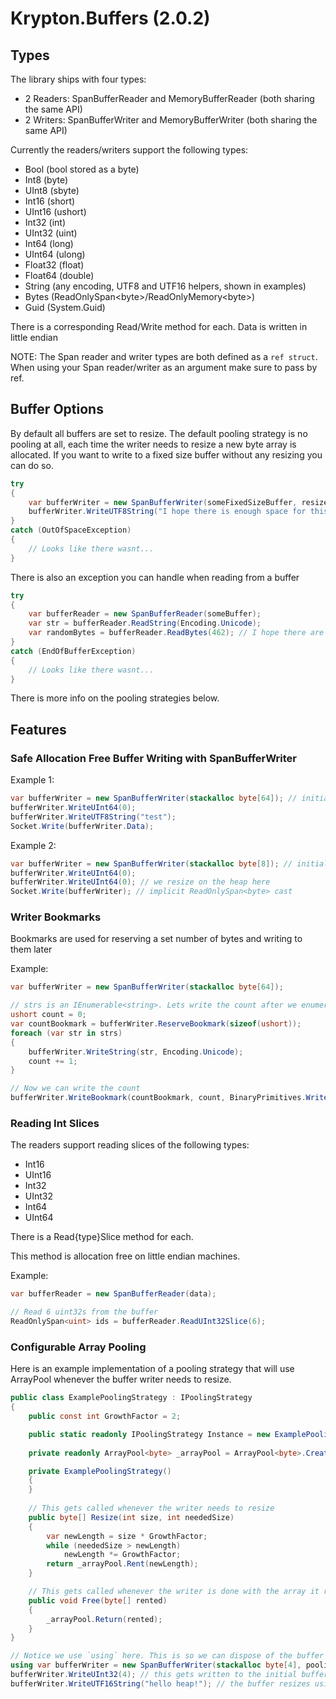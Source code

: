 # Krypton.Buffers (2.0.2)

## Types

The library ships with four types: 
 * 2 Readers: SpanBufferReader and MemoryBufferReader (both sharing the same API)
 * 2 Writers: SpanBufferWriter and MemoryBufferWriter (both sharing the same API)

Currently the readers/writers support the following types:

 * Bool (bool stored as a byte)
 * Int8 (byte)
 * UInt8 (sbyte)
 * Int16 (short)
 * UInt16 (ushort)
 * Int32 (int)
 * UInt32 (uint)
 * Int64 (long)
 * UInt64 (ulong)
 * Float32 (float)
 * Float64 (double)
 * String (any encoding, UTF8 and UTF16 helpers, shown in examples)
 * Bytes (ReadOnlySpan\<byte\>/ReadOnlyMemory\<byte\>)
 * Guid (System.Guid)

There is a corresponding Read/Write method for each. Data is written in little endian

NOTE: The Span reader and writer types are both defined as a `ref struct`. When using your Span reader/writer as an argument make sure to pass by ref.

## Buffer Options

By default all buffers are set to resize. The default pooling strategy is no pooling at all, each time the writer needs to resize a new byte array is allocated.
If you want to write to a fixed size buffer without any resizing you can do so.

```cs
try 
{
    var bufferWriter = new SpanBufferWriter(someFixedSizeBuffer, resize: false);
    bufferWriter.WriteUTF8String("I hope there is enough space for this");
}
catch (OutOfSpaceException)
{
    // Looks like there wasnt...
}
```

There is also an exception you can handle when reading from a buffer

```cs
try 
{
    var bufferReader = new SpanBufferReader(someBuffer);
    var str = bufferReader.ReadString(Encoding.Unicode);
    var randomBytes = bufferReader.ReadBytes(462); // I hope there are 462 bytes to read
}
catch (EndOfBufferException)
{
    // Looks like there wasnt...
}
```

There is more info on the pooling strategies below.

## Features

### Safe Allocation Free Buffer Writing with SpanBufferWriter
Example 1:
```cs
var bufferWriter = new SpanBufferWriter(stackalloc byte[64]); // initial buffer exists on the stack
bufferWriter.WriteUInt64(0);
bufferWriter.WriteUTF8String("test");
Socket.Write(bufferWriter.Data);
```

Example 2:
```cs
var bufferWriter = new SpanBufferWriter(stackalloc byte[8]); // initial buffer exists on the stack
bufferWriter.WriteUInt64(0);
bufferWriter.WriteUInt64(0); // we resize on the heap here
Socket.Write(bufferWriter); // implicit ReadOnlySpan<byte> cast
```

### Writer Bookmarks

Bookmarks are used for reserving a set number of bytes and writing to them later

Example:
```cs
var bufferWriter = new SpanBufferWriter(stackalloc byte[64]);

// strs is an IEnumerable<string>. Lets write the count after we enumerate through it
ushort count = 0;
var countBookmark = bufferWriter.ReserveBookmark(sizeof(ushort));
foreach (var str in strs)
{
    bufferWriter.WriteString(str, Encoding.Unicode);
    count += 1;
}

// Now we can write the count
bufferWriter.WriteBookmark(countBookmark, count, BinaryPrimitives.WriteUInt16LittleEndian);
```

### Reading Int Slices

The readers support reading slices of the following types:

 * Int16
 * UInt16
 * Int32
 * UInt32
 * Int64
 * UInt64

There is a Read{type}Slice method for each.

This method is allocation free on little endian machines.

Example:
```cs
var bufferReader = new SpanBufferReader(data);

// Read 6 uint32s from the buffer
ReadOnlySpan<uint> ids = bufferReader.ReadUInt32Slice(6);
```

### Configurable Array Pooling

Here is an example implementation of a pooling strategy that will use ArrayPool whenever the buffer writer needs to resize.

```cs
public class ExamplePoolingStrategy : IPoolingStrategy
{
    public const int GrowthFactor = 2;

    public static readonly IPoolingStrategy Instance = new ExamplePoolingStrategy();
    
    private readonly ArrayPool<byte> _arrayPool = ArrayPool<byte>.Create();

    private ExamplePoolingStrategy()
    {
    }
    
    // This gets called whenever the writer needs to resize
    public byte[] Resize(int size, int neededSize)
    {
        var newLength = size * GrowthFactor;
        while (neededSize > newLength)
            newLength *= GrowthFactor;
        return _arrayPool.Rent(newLength);
    }

    // This gets called whenever the writer is done with the array it rented
    public void Free(byte[] rented)
    {
        _arrayPool.Return(rented);
    }
}

// Notice we use `using` here. This is so we can dispose of the buffer writer and free the potentially rented array
using var bufferWriter = new SpanBufferWriter(stackalloc byte[4], poolingStrategy: ExamplePoolingStrategy.Instance);
bufferWriter.WriteUInt32(4); // this gets written to the initial buffer that exists on the stack
bufferWriter.WriteUTF16String("hello heap!"); // the buffer resizes using ArrayPool and the data gets relocated on to the heap
```
